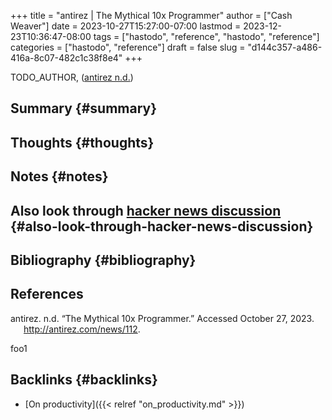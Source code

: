 +++
title = "antirez | The Mythical 10x Programmer"
author = ["Cash Weaver"]
date = 2023-10-27T15:27:00-07:00
lastmod = 2023-12-23T10:36:47-08:00
tags = ["hastodo", "reference", "hastodo", "reference"]
categories = ["hastodo", "reference"]
draft = false
slug = "d144c357-a486-416a-8c07-482c1c38f8e4"
+++

TODO_AUTHOR, (<a href="#citeproc_bib_item_1">antirez n.d.</a>)


## Summary {#summary}


## Thoughts {#thoughts}


## Notes {#notes}


## Also look through [hacker news discussion](https://news.ycombinator.com/item?id=13752887) {#also-look-through-hacker-news-discussion}


## Bibliography {#bibliography}

## References

<style>.csl-entry{text-indent: -1.5em; margin-left: 1.5em;}</style><div class="csl-bib-body">
  <div class="csl-entry"><a id="citeproc_bib_item_1"></a>antirez. n.d. “The Mythical 10x Programmer.” Accessed October 27, 2023. <a href="http://antirez.com/news/112">http://antirez.com/news/112</a>.</div>
</div>

foo1


## Backlinks {#backlinks}

-   [On productivity]({{< relref "on_productivity.md" >}})
